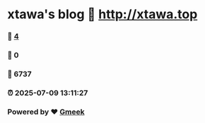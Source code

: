 # xtawa's blog :link: http://xtawa.top 
### :page_facing_up: [4](http://xtawa.top/tag.html) 
### :speech_balloon: 0 
### :hibiscus: 6737 
### :alarm_clock: 2025-07-09 13:11:27 
### Powered by :heart: [Gmeek](https://github.com/Meekdai/Gmeek)
